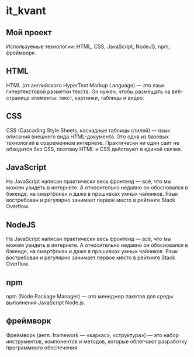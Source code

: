 # it_kvant
## Мой проект
 Используемые технологии: HTML, CSS, JavaScript, NodeJS, npm, фреймворк.
## HTML
HTML (от английского HyperText Markup Language) — это язык гипертекстовой разметки текста. Он нужен, чтобы размещать на веб-странице элементы: текст, картинки, таблицы и видео.
## CSS
CSS (Cascading Style Sheets, каскадные таблицы стилей) — язык описания внешнего вида HTML-документа. Это одна из базовых технологий в современном интернете. Практически ни один сайт не обходится без CSS, поэтому HTML и CSS действуют в единой связке.
## JavaScript
На JavaScript написан практически весь фронтенд — всё, что мы можем увидеть в интернете. А относительно недавно он обосновался в бэкенде, на смартфонах и даже в прошивках умных чайников. Язык востребован и регулярно занимает первое место в рейтинге Stack Overflow.
## NodeJS
На JavaScript написан практически весь фронтенд — всё, что мы можем увидеть в интернете. А относительно недавно он обосновался в бэкенде, на смартфонах и даже в прошивках умных чайников. Язык востребован и регулярно занимает первое место в рейтинге Stack Overflow.
## npm
npm (Node Package Manager) — это менеджер пакетов для среды выполнения JavaScript Node.js.
## фреймворк
Фреймворк (англ. framework — «каркас», «структура») — это набор инструментов, компонентов и методов, которые облегчают разработку программного обеспечения


